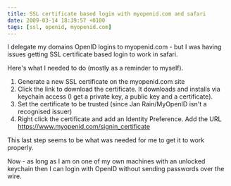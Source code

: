 ```yaml
---
title: SSL certificate based login with myopenid.com and safari
date: 2009-03-14 18:39:57 +0100
tags: [ssl, openid, myopenid.com]
---
```


I delegate my domains OpenID logins to myopenid.com - but I was having issues getting SSL certificate based login to work in safari.

Here's what I needed to do (mostly as a reminder to myself).

1.  Generate a new SSL certificate on the myopenid.com site
2.  Click the link to download the certificate. It downloads and installs via keychain access (I get a private key, a public key and a certificate).
3.  Set the certificate to be trusted (since Jan Rain/MyOpenID isn't a recognised issuer)
4.  Right click the certificate and add an Identity Preference. Add the URL https://www.myopenid.com/signin_certificate

This last step seems to be what was needed for me to get it to work properly.

Now - as long as I am on one of my own machines with an unlocked keychain then I can login with OpenID without sending passwords over the wire.
